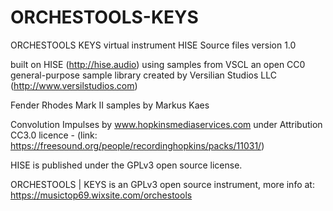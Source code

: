 # ORCHESTOOLS-KEYS
ORCHESTOOLS KEYS virtual instrument HISE Source files
version 1.0

built on HISE (http://hise.audio) using samples from VSCL an open CC0 general-purpose sample library created by Versilian Studios LLC
(http://www.versilstudios.com)

Fender Rhodes Mark II samples by Markus Kaes 

Convolution Impulses by www.hopkinsmediaservices.com under 
Attribution CC3.0 licence - (link: https://freesound.org/people/recordinghopkins/packs/11031/)

HISE is published under the GPLv3 open source license.

ORCHESTOOLS | KEYS is an GPLv3 open source instrument, more info at: https://musictop69.wixsite.com/orchestools

